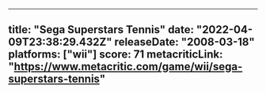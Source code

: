 
---
title: "Sega Superstars Tennis"
date: "2022-04-09T23:38:29.432Z"
releaseDate: "2008-03-18"
platforms: ["wii"]
score: 71
metacriticLink: "https://www.metacritic.com/game/wii/sega-superstars-tennis"
---
